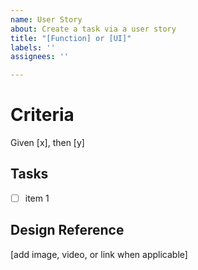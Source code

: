 ```yaml
---
name: User Story
about: Create a task via a user story
title: "[Function] or [UI]"
labels: ''
assignees: ''

---
```


# Criteria
Given [x], then [y]


## Tasks
- [ ] item 1


## Design Reference
[add image, video, or link when applicable]

